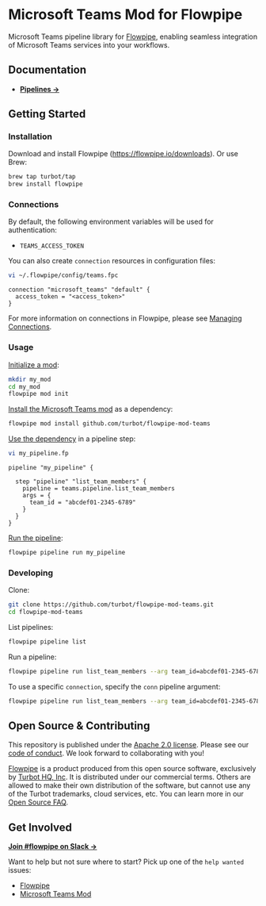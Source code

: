 # Microsoft Teams Mod for Flowpipe

Microsoft Teams pipeline library for [Flowpipe](https://flowpipe.io), enabling seamless integration of Microsoft Teams services into your workflows.

## Documentation

- **[Pipelines →](https://hub.flowpipe.io/mods/turbot/teams/pipelines)**

## Getting Started

### Installation

Download and install Flowpipe (https://flowpipe.io/downloads). Or use Brew:

```sh
brew tap turbot/tap
brew install flowpipe
```

### Connections

By default, the following environment variables will be used for authentication:

- `TEAMS_ACCESS_TOKEN`

You can also create `connection` resources in configuration files:

```sh
vi ~/.flowpipe/config/teams.fpc
```

```hcl
connection "microsoft_teams" "default" {
  access_token = "<access_token>"
}
```

For more information on connections in Flowpipe, please see [Managing Connections](https://flowpipe.io/docs/run/connections).

### Usage

[Initialize a mod](https://www.flowpipe.io/docs/mods/index#initializing-a-mod):

```sh
mkdir my_mod
cd my_mod
flowpipe mod init
```

[Install the Microsoft Teams mod](https://www.flowpipe.io/docs/mods/mod-dependencies#mod-dependencies) as a dependency:

```sh
flowpipe mod install github.com/turbot/flowpipe-mod-teams
```

[Use the dependency](https://www.flowpipe.io/docs/mods/write-pipelines/index) in a pipeline step:

```sh
vi my_pipeline.fp
```

```hcl
pipeline "my_pipeline" {

  step "pipeline" "list_team_members" {
    pipeline = teams.pipeline.list_team_members
    args = {
      team_id = "abcdef01-2345-6789"
    }
  }
}
```

[Run the pipeline](https://www.flowpipe.io/docs/run/pipelines):

```sh
flowpipe pipeline run my_pipeline
```

### Developing

Clone:

```sh
git clone https://github.com/turbot/flowpipe-mod-teams.git
cd flowpipe-mod-teams
```

List pipelines:

```sh
flowpipe pipeline list
```

Run a pipeline:

```sh
flowpipe pipeline run list_team_members --arg team_id=abcdef01-2345-6789
```

To use a specific `connection`, specify the `conn` pipeline argument:

```sh
flowpipe pipeline run list_team_members --arg team_id=abcdef01-2345-6789 --arg conn=connection.microsoft_teams.teams_profile
```

## Open Source & Contributing

This repository is published under the [Apache 2.0 license](https://www.apache.org/licenses/LICENSE-2.0). Please see our [code of conduct](https://github.com/turbot/.github/blob/main/CODE_OF_CONDUCT.md). We look forward to collaborating with you!

[Flowpipe](https://flowpipe.io) is a product produced from this open source software, exclusively by [Turbot HQ, Inc](https://turbot.com). It is distributed under our commercial terms. Others are allowed to make their own distribution of the software, but cannot use any of the Turbot trademarks, cloud services, etc. You can learn more in our [Open Source FAQ](https://turbot.com/open-source).

## Get Involved

**[Join #flowpipe on Slack →](https://flowpipe.io/community/join)**

Want to help but not sure where to start? Pick up one of the `help wanted` issues:

- [Flowpipe](https://github.com/turbot/flowpipe/labels/help%20wanted)
- [Microsoft Teams Mod](https://github.com/turbot/flowpipe-mod-teams/labels/help%20wanted)
